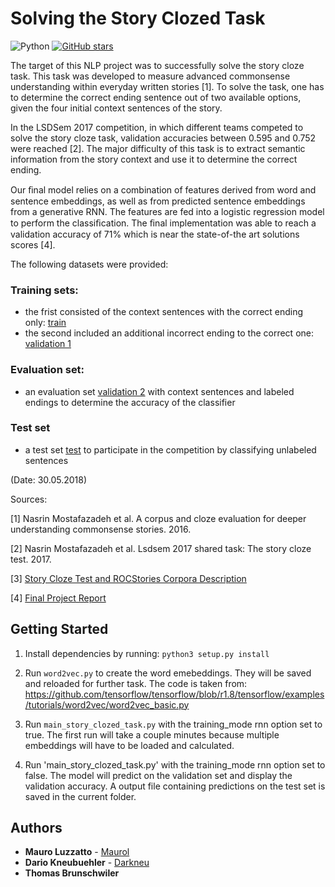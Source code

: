 
# Solving the Story Clozed Task

![Python](https://img.shields.io/badge/python-v3.6+-blue.svg)
[![GitHub stars](https://img.shields.io/github/stars/MauroLuzzatto/Natural-Language-Understanding--Story-Cloze-Task)](https://img.shields.io/github/stars/MauroLuzzatto/Natural-Language-Understanding--Story-Cloze-Task?color=green)

<!-- [![Build Status](https://travis.ibm.com/Mauro-Luzzatto/-Data-Modelling.svg?token=zmafNzx54WQZmTrFgEaV&branch=master)](https://travis.ibm.com/Mauro-Luzzatto/-Data-Modelling)
 -->
 <!-- [![Total Downloads](https://poser.pugx.org/phpunit/phpunit/downloads)](//https://github.com/MauroLuzzatto/Natural-Language-Understanding--Story-Cloze-Task) -->
<!-- [![Github All Releases](https://img.shields.io/github/downloads/MauroLuzzatto/Natural-Language-Understanding--Story-Cloze-Task/total.svg)]()
 -->
<!-- [![Downloads](https://pepy.tech/badge/video2tfrecord)](https://pepy.tech/project/video2tfrecord) -->
<!-- https://img.shields.io/github/stars/MauroLuzzatto/Natural-Language-Understanding--Story-Cloze-Task
 -->


The target of this NLP project was to successfully solve the story cloze task. This task was developed to measure advanced commonsense understanding within everyday written stories [1]. To solve the task, one has to determine the correct ending sentence out of two available options, given the four initial context sentences of the story. 

In the LSDSem 2017 competition, in which different teams competed to solve the story cloze task, validation accuracies between 0.595 and 0.752 were reached [2]. The major difficulty of this task is to extract semantic information from the story context and use it to determine the correct ending.


 Our ﬁnal model relies on a combination of features derived from word and sentence embeddings, as well as from predicted sentence embeddings from a generative RNN. The features are fed into a logistic regression model to perform the classiﬁcation. The ﬁnal implementation was able to reach a validation accuracy of 71% which is near the state-of-the art solutions scores [4].


The following datasets were provided:

### Training sets:
* the frist consisted of the context sentences with the correct ending only: [train](/data/train_stories.csv)
* the second included an additional incorrect ending to the correct one: [validation 1](/data/cloze_test_spring2016-test.csv)

### Evaluation set:
* an evaluation set [validation 2](/data/cloze_test_val__spring2016_cloze_test_ALL_val.csv) with context sentences and labeled endings to determine the accuracy of the classifier

### Test set
* a test set [test](/data/test_nlu18_utf-8.csv) to participate in the competition by classifying unlabeled sentences

(Date: 30.05.2018)


Sources:

[1] Nasrin Mostafazadeh et al. A corpus and cloze evaluation for deeper understanding commonsense
stories. 2016.

[2] Nasrin Mostafazadeh et al. Lsdsem 2017 shared task: The story cloze test. 2017.

[3] [Story Cloze Test and ROCStories Corpora Description](http://cs.rochester.edu/nlp/rocstories/)

[4] [Final Project Report](/Report/20180608%20-%20Final%20Project%20Report.pdf)


## Getting Started
1. Install dependencies by running: `python3 setup.py install`

2. Run `word2vec.py` to create the word emebeddings. They will be saved and reloaded for further task. The code is taken from: https://github.com/tensorflow/tensorflow/blob/r1.8/tensorflow/examples/tutorials/word2vec/word2vec_basic.py

3. Run `main_story_clozed_task.py` with the training_mode rnn option set to true. The first run will take a couple minutes because multiple embeddings will have to be loaded and calculated.

4. Run 'main_story_clozed_task.py' with the training_mode rnn option set to false. The model will predict on the validation set and display the validation accuracy. A output file containing predictions on the test set is saved in the current folder.

## Authors
* **Mauro Luzzatto** - [Maurol](https://github.com/MauroLuzzatto)
* **Dario Kneubuehler** - [Darkneu](https://github.com/Darkneu)
* **Thomas Brunschwiler**